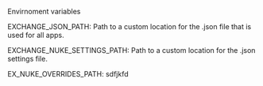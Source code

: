 Envirnoment variables

EXCHANGE_JSON_PATH: Path to a custom location for the .json file that is used for all apps.

EXCHANGE_NUKE_SETTINGS_PATH: Path to a custom location for the .json settings file.

EX_NUKE_OVERRIDES_PATH: sdfjkfd